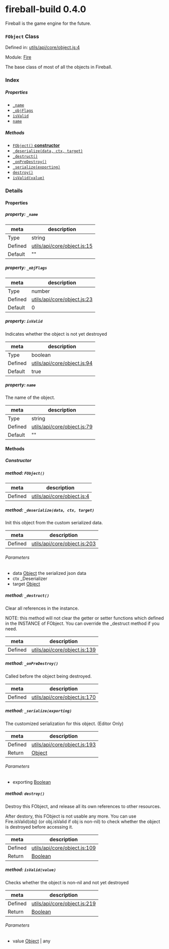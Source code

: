
# fireball-build 0.4.0

Fireball is the game engine for the future.

### `FObject` Class


Defined in: [utils/api/core/object.js:4](../files/utils/api/core/object.js.js)

Module: [Fire](../modules/Fire.md)




The base class of most of all the objects in Fireball.

### Index

##### Properties

  - [`_name`](#property-_name)
  - [`_objFlags`](#property-_objflags)
  - [`isValid`](#property-isvalid)
  - [`name`](#property-name)



##### Methods

  - [`FObject()` **constructor**](#method-fobject)
  - [`_deserialize(data, ctx, target)`](#method-_deserializedata-ctx-target)
  - [`_destruct()`](#method-_destruct)
  - [`_onPreDestroy()`](#method-_onpredestroy)
  - [`_serialize(exporting)`](#method-_serializeexporting)
  - [`destroy()`](#method-destroy)
  - [`isValid(value)`](#method-isvalidvalue)





### Details


#### Properties



##### property: `_name`



| meta | description |
|------|-------------|
| Type | string |
| Defined | [utils/api/core/object.js:15](../files/utils_api_core_object.js.md#l15) |
| Default    | &quot;&quot; |




##### property: `_objFlags`



| meta | description |
|------|-------------|
| Type | number |
| Defined | [utils/api/core/object.js:23](../files/utils_api_core_object.js.md#l23) |
| Default    | 0 |




##### property: `isValid`

Indicates whether the object is not yet destroyed

| meta | description |
|------|-------------|
| Type | boolean |
| Defined | [utils/api/core/object.js:94](../files/utils_api_core_object.js.md#l94) |
| Default    | true |




##### property: `name`

The name of the object.

| meta | description |
|------|-------------|
| Type | string |
| Defined | [utils/api/core/object.js:79](../files/utils_api_core_object.js.md#l79) |
| Default    | &quot;&quot; |






<!-- Method Block -->
#### Methods

##### Constructor

##### method: `FObject()`



| meta | description |
|------|-------------|
| Defined | [utils/api/core/object.js:4](../files/utils_api_core_object.js.md#l4) |



##### method: `_deserialize(data, ctx, target)`

Init this object from the custom serialized data.

| meta | description |
|------|-------------|
| Defined | [utils/api/core/object.js:203](../files/utils_api_core_object.js.md#l203) |

###### Parameters
- data <a href="https://developer.mozilla.org/en/JavaScript/Reference/Global_Objects/Object" class="crosslink external" target="_blank">Object</a> the serialized json data
- ctx _Deserializer  
- target <a href="https://developer.mozilla.org/en/JavaScript/Reference/Global_Objects/Object" class="crosslink external" target="_blank">Object</a>  


##### method: `_destruct()`

Clear all references in the instance.

NOTE: this method will not clear the getter or setter functions which defined in the INSTANCE of FObject.
      You can override the _destruct method if you need.

| meta | description |
|------|-------------|
| Defined | [utils/api/core/object.js:139](../files/utils_api_core_object.js.md#l139) |



##### method: `_onPreDestroy()`

Called before the object being destroyed.

| meta | description |
|------|-------------|
| Defined | [utils/api/core/object.js:170](../files/utils_api_core_object.js.md#l170) |



##### method: `_serialize(exporting)`

The customized serialization for this object. (Editor Only)

| meta | description |
|------|-------------|
| Defined | [utils/api/core/object.js:193](../files/utils_api_core_object.js.md#l193) |
| Return 		 | <a href="https://developer.mozilla.org/en/JavaScript/Reference/Global_Objects/Object" class="crosslink external" target="_blank">Object</a> 

###### Parameters
- exporting <a href="https://developer.mozilla.org/en/JavaScript/Reference/Global_Objects/Boolean" class="crosslink external" target="_blank">Boolean</a>  


##### method: `destroy()`

Destroy this FObject, and release all its own references to other resources.

After destory, this FObject is not usable any more.
You can use Fire.isValid(obj) (or obj.isValid if obj is non-nil) to check whether the object is destroyed before
accessing it.

| meta | description |
|------|-------------|
| Defined | [utils/api/core/object.js:109](../files/utils_api_core_object.js.md#l109) |
| Return 		 | <a href="https://developer.mozilla.org/en/JavaScript/Reference/Global_Objects/Boolean" class="crosslink external" target="_blank">Boolean</a> 



##### method: `isValid(value)`

Checks whether the object is non-nil and not yet destroyed

| meta | description |
|------|-------------|
| Defined | [utils/api/core/object.js:219](../files/utils_api_core_object.js.md#l219) |
| Return 		 | <a href="https://developer.mozilla.org/en/JavaScript/Reference/Global_Objects/Boolean" class="crosslink external" target="_blank">Boolean</a> 

###### Parameters
- value <a href="https://developer.mozilla.org/en/JavaScript/Reference/Global_Objects/Object" class="crosslink external" target="_blank">Object</a> | any  



